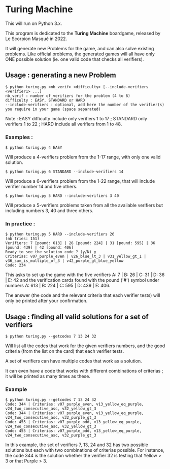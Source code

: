 # Turing Machine

This will run on Python 3.x.

This program is dedicated to the **Turing Machine** boardgame, released by Le Scorpion Masqué in 2022.

It will generate new Problems for the game, and can also solve existing problems. Like official problems, the generated games will all have 
only ONE possible solution (ie. one valid code that checks all verifiers).

## Usage : generating a new Problem

    $ python turing.py <nb_verif> <difficulty> [--include-verifiers <verifier1> ...]
    nb_verif : number of verifiers for the problem (4 to 6)
    difficulty : EASY, STANDARD or HARD
    --include-verifiers : optional, add here the number of the verifier(s) you require in your game (space separated)

Note : EASY difficulty include only verifiers 1 to 17 ; STANDARD only verifiers 1 to 22 ; HARD include all verifiers from 1 to 48.

### Examples :

    $ python turing.py 4 EASY
Will produce a 4-verifiers problem from the 1-17 range, with only one valid solution.

    $ python turing.py 6 STANDARD --include-verifiers 14
Will produce a 6-verifiers problem from the 1-22 range, that will include verifier number 14 and five others.

    $ python turing.py 5 HARD --include-verifiers 3 40
Will produce a 5-verifiers problems taken from all the available verifiers but including numbers 3, 40 and three others.

### In practice :

    $ python turing.py 5 HARD --include-verifiers 26
    (nb tries: 151)
    Verifiers: 7 [pound: 613] | 26 [pound: 224] | 31 [pound: 595] | 36 [pound: 439] | 42 [pound: 406]
    Ready to see the solution code ? (y/N) y
    Criterias: v07_purple_even | v26_blue_lt_3 | v31_yellow_gt_1 | v36_sum_is_multiple_of_3 | v42_purple_gt_blue_yellow
    Code: 234
    
This asks to set up the game with the five verifiers A: 7 | B: 26 | C: 31 | D: 36 | E: 42 and the verification cards found with the pound ('#') symbol 
under numbers A: 613 | B: 224 | C: 595 | D: 439 | E: 406.

The answer (the code and the relevant criteria that each verifier tests) will only be printed after your confirmation.

## Usage : finding all valid solutions for a set of verifiers

    $ python turing.py --getcodes 7 13 24 32
Will list all the codes that work for the given verifiers numbers, and the good criteria (from the list on the card) that each verifier tests.

A set of verifiers can have multiple codes that work as a solution.

It can even have a code that works with different combinations of criterias ; it will be printed as many times as these.

### Example

    $ python turing.py --getcodes 7 13 24 32
    Code: 344 | Criterias: v07_purple_even, v13_yellow_eq_purple, v24_two_consecutive_asc, v32_yellow_gt_3
    Code: 344 | Criterias: v07_purple_even, v13_yellow_eq_purple, v24_two_consecutive_asc, v32_purple_gt_3
    Code: 455 | Criterias: v07_purple_odd, v13_yellow_eq_purple, v24_two_consecutive_asc, v32_yellow_gt_3
    Code: 455 | Criterias: v07_purple_odd, v13_yellow_eq_purple, v24_two_consecutive_asc, v32_purple_gt_3

In this example, the set of verifiers 7, 13, 24 and 32 has two possible solutions but each with two combinations of criterias possible. 
For instance, the code 344 is the solution whether the verifier 32 is testing that Yellow > 3 or that Purple > 3.
